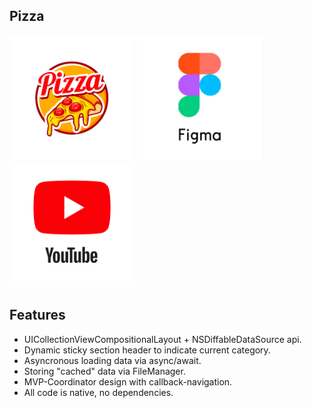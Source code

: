 ## **Pizza**



<p float="left">
    <a>
        <img src="contents/pizza-logo.png" height="200" />
    </a>
    <a href="https://www.figma.com/file/MHKcfEDwqXMZeYLnBVrniG/Тестовое-IOS-(Copy)-(Copy)?type=design&node-id=0-1&mode=design&t=wabyDRSusTfPEA30-0">
        <img src="contents/figma.png" height="200" />
    </a>
    <a href="https://youtube.com/shorts/hcx53Y4JSRQ">
        <img src="contents/youtube.png" height="200" />
    </a>
</p>


## **Features**
- UICollectionViewCompositionalLayout + NSDiffableDataSource api.
- Dynamic sticky section header to indicate current category.
- Asyncronous loading data via async/await.
- Storing "cached" data via FileManager.
- MVP-Coordinator design with callback-navigation.
- All code is native, no dependencies.
